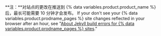 **注：**对站点的更改在推送到 {% data variables.product.product_name %} 后，最长可能需要 10 分钟才会发布。  If your don't see your {% data variables.product.prodname_pages %} site changes reflected in your browser after an hour, see "[About Jekyll build errors for {% data variables.product.prodname_pages %} sites](/articles/about-jekyll-build-errors-for-github-pages-sites)."